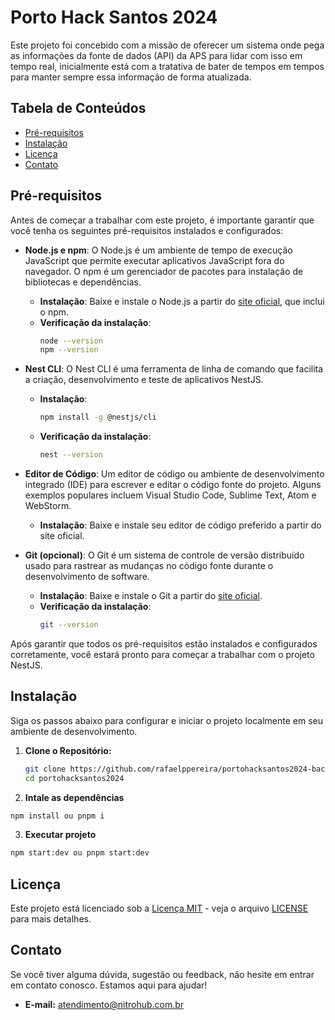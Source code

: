 # Porto Hack Santos 2024

Este projeto foi concebido com a missão de oferecer um sistema onde pega as informações da fonte de dados (API) da APS para lidar com isso em tempo real, inicialmente está com a tratativa de bater de tempos em tempos para manter sempre essa informação de forma atualizada.

## Tabela de Conteúdos

- [Pré-requisitos](#pré-requisitos)
- [Instalação](#instalação)
- [Licença](#licença)
- [Contato](#contato)

## Pré-requisitos

Antes de começar a trabalhar com este projeto, é importante garantir que você tenha os seguintes pré-requisitos instalados e configurados:

- **Node.js e npm**: O Node.js é um ambiente de tempo de execução JavaScript que permite executar aplicativos JavaScript fora do navegador. O npm é um gerenciador de pacotes para instalação de bibliotecas e dependências.
  - **Instalação**: Baixe e instale o Node.js a partir do [site oficial](https://nodejs.org/), que inclui o npm.
  - **Verificação da instalação**:
    ```bash
    node --version
    npm --version
    ```

- **Nest CLI**: O Nest CLI é uma ferramenta de linha de comando que facilita a criação, desenvolvimento e teste de aplicativos NestJS.
  - **Instalação**:
    ```bash
    npm install -g @nestjs/cli
    ```
  - **Verificação da instalação**:
    ```bash
    nest --version
    ```

- **Editor de Código**: Um editor de código ou ambiente de desenvolvimento integrado (IDE) para escrever e editar o código fonte do projeto. Alguns exemplos populares incluem Visual Studio Code, Sublime Text, Atom e WebStorm.
  - **Instalação**: Baixe e instale seu editor de código preferido a partir do site oficial.

- **Git (opcional)**: O Git é um sistema de controle de versão distribuído usado para rastrear as mudanças no código fonte durante o desenvolvimento de software.
  - **Instalação**: Baixe e instale o Git a partir do [site oficial](https://git-scm.com/).
  - **Verificação da instalação**:
    ```bash
    git --version
    ```

Após garantir que todos os pré-requisitos estão instalados e configurados corretamente, você estará pronto para começar a trabalhar com o projeto NestJS.

## Instalação

Siga os passos abaixo para configurar e iniciar o projeto localmente em seu ambiente de desenvolvimento.

1. **Clone o Repositório:**
   ```bash
   git clone https://github.com/rafaelppereira/portohacksantos2024-backend.git
   cd portohacksantos2024
   ```

2. **Intale as dependências**
  ```bash
  npm install ou pnpm i
  ```

3. **Executar projeto**
  ```bash
  npm start:dev ou pnpm start:dev
  ```

## Licença

Este projeto está licenciado sob a [Licença MIT](https://opensource.org/licenses/MIT) - veja o arquivo [LICENSE](LICENSE) para mais detalhes.

## Contato

Se você tiver alguma dúvida, sugestão ou feedback, não hesite em entrar em contato conosco. Estamos aqui para ajudar!

- **E-mail:** [atendimento@nitrohub.com.br](mailto:atendimento@nitrohub.com.br)
